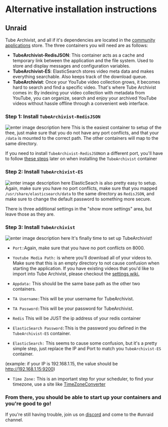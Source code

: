 # Alternative installation instructions

## Unraid

Tube Archivist, and all if it's dependencies are located in the [community applications](https://forums.unraid.net/topic/38582-plug-in-community-applications/) store. The three containers you will need are as follows:

-   **TubeArchivist-RedisJSON**: This container acts as a cache and temporary link between the application and the file system. Used to store and display messages and configuration variables.
-   **TubeArchivist-ES**: ElasticSearch stores video meta data and makes everything searchable. Also keeps track of the download queue.
-   **TubeArchivist**: Once your YouTube video collection grows, it becomes hard to search and find a specific video. That's where Tube Archivist comes in: By indexing your video collection with metadata from YouTube, you can organize, search and enjoy your archived YouTube videos without hassle offline through a convenient web interface.

### Step 1: Install  `TubeArchivist-RedisJSON`

![enter image description here](https://i.imgur.com/ycAqFRU.png)
This is the easiest container to setup of the thee, just make sure that you do not have any port conflicts, and that your `/data` is mounted to the correct path. The other containers will map to the same directory.

If you need to install `TubeArchivist-RedisJSON`on a different port, you'll have to follow [these steps](https://github.com/bbilly1/tubearchivist#redis-on-a-custom-port) later on when installing the `TubeArchivist` container


### Step 2: Install  `TubeArchivist-ES`
![enter image description here](https://i.imgur.com/o6tsTdt.png)
ElasticSeach is also pretty easy to setup. Again, make sure you have no port conflicts, make sure that you mapped `/usr/share/elasticsearch/data` to the same directory as `RedisJSON`, and make sure to change the default password to something more secure. 

There is three additional settings in the "show more settings" area, but leave those as they are.


### Step 3: Install  `TubeArchivist`

![enter image description here](https://i.imgur.com/dwSCfgO.png)
It's finally time to set up TubeArchivist!

 - `Port:`Again, make sure that you have no port conflicts on 8000.
   
 - `Youtube Media Path:` is where you'll download all of your videos to.
   Make sure that this is an empty directory to not cause confusion when
   starting the application. If you have existing videos that you'd like
   to import into Tube Archivist, please checkout the [settings
   wiki.](https://github.com/bbilly1/tubearchivist/wiki/Settings#manual-media-files-import)
   
   
- `Appdata:` This should be the same base path as the other two containers.
   
 - `TA Username:`This will be your username for TubeArchivist.
   
 - `TA Password:`This will be your password for TubeArchivist.
   
 - `Redis` This will be JUST the ip address of your redis container

 - `ElasticSearch Password:`This is the password you defined in the `TubeArchivist-ES` container.
 - `ElasticSearch:` This seems to cause some confusion, but it's a pretty simple step, just replace the IP and Port to match you `TubeArchivist-ES` container.

 (example: if your IP is 192.168.1.15, the value should be http://192.168.1.15:9200)

 - `Time Zone:` This is an important step for your scheduler, to find your timezone, use a site like [TimeZoneConverter](http://www.timezoneconverter.com/cgi-bin/findzone.tzc) 

### From there, you should be able to start up your containers and you're good to go!
If you're still having trouble, join us on [discord](https://discord.gg/AFwz8nE7BK) and come to the #unraid channel.

